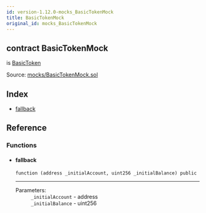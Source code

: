 ```yaml
---
id: version-1.12.0-mocks_BasicTokenMock
title: BasicTokenMock
original_id: mocks_BasicTokenMock
---
```


<div class="contract-doc"><div class="contract"><h2 class="contract-header"><span class="contract-kind">contract</span> BasicTokenMock</h2><p class="base-contracts"><span>is</span> <a href="token_ERC20_BasicToken.html">BasicToken</a></p><div class="source">Source: <a href="https://github.com/OpenZeppelin/zeppelin-solidity/blob/v1.12.0/contracts/mocks/BasicTokenMock.sol" target="_blank">mocks/BasicTokenMock.sol</a></div></div><div class="index"><h2>Index</h2><ul><li><a href="mocks_BasicTokenMock.html#">fallback</a></li></ul></div><div class="reference"><h2>Reference</h2><div class="functions"><h3>Functions</h3><ul><li><div class="item function"><span id="fallback" class="anchor-marker"></span><h4 class="name">fallback</h4><div class="body"><code class="signature">function <strong></strong><span>(address _initialAccount, uint256 _initialBalance) </span><span>public </span></code><hr/><dl><dt><span class="label-parameters">Parameters:</span></dt><dd><div><code>_initialAccount</code> - address</div><div><code>_initialBalance</code> - uint256</div></dd></dl></div></div></li></ul></div></div></div>
